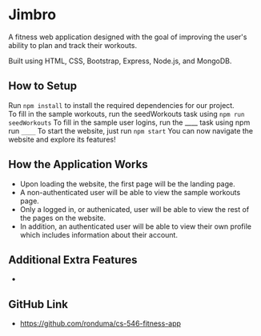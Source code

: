 # Jimbro
A fitness web application designed with the goal of improving the user's ability to plan and track their workouts.

Built using HTML, CSS, Bootstrap, Express, Node.js, and MongoDB.

## How to Setup
Run `npm install` to install the required dependencies for our project.  
To fill in the sample workouts, run the seedWorkouts task using 
    `npm run seedWorkouts`
To fill in the sample user logins, run the ____ task using
    npm run `____`
To start the website, just run 
    `npm start`
You can now navigate the website and explore its features!

## How the Application Works
- Upon loading the website, the first page will be the landing page.
- A non-authenticated user will be able to view the sample workouts page.
- Only a logged in, or authenicated, user will be able to view the rest of the pages on the website. 
- In addition, an authenticated user will be able to view their own profile which includes information about their account.

## Additional Extra Features
- 

## GitHub Link
- https://github.com/ronduma/cs-546-fitness-app